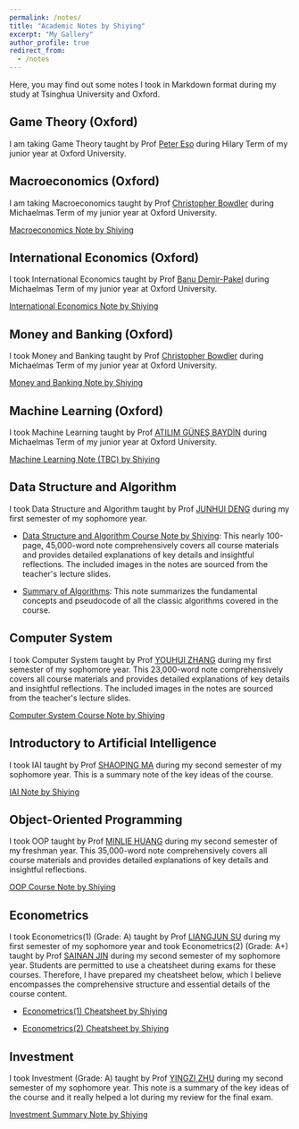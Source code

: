 ```yaml
---
permalink: /notes/
title: "Academic Notes by Shiying"
excerpt: "My Gallery"
author_profile: true
redirect_from: 
  - /notes
---  
```



Here, you may find out some notes I took in Markdown format during my study at Tsinghua University and Oxford.



## Game Theory (Oxford)

I am taking Game Theory taught by Prof [Peter Eso](https://www.economics.ox.ac.uk/people/peter-eso-0) during Hilary Term of my junior year at Oxford University.




## Macroeconomics (Oxford)

I am taking Macroeconomics taught by Prof [Christopher Bowdler](https://www.economics.ox.ac.uk/people/christopher-bowdler-0) during Michaelmas Term of my junior year at Oxford University.

[Macroeconomics Note by Shiying](/files/Macroeconomics.pdf)




## International Economics (Oxford)

I took International Economics taught by Prof [Banu Demir-Pakel](https://www.economics.ox.ac.uk/people/banu-demir-pakel) during Michaelmas Term of my junior year at Oxford University.

[International Economics Note by Shiying](/files/International_Economics.pdf)




## Money and Banking (Oxford)

I took Money and Banking taught by Prof [Christopher Bowdler](https://www.economics.ox.ac.uk/people/christopher-bowdler-0) during Michaelmas Term of my junior year at Oxford University.

[Money and Banking Note by Shiying](/files/Money_and_Banking.pdf)




## Machine Learning (Oxford)

I took Machine Learning taught by Prof [ATILIM GÜNEŞ BAYDİN](http://gbaydin.github.io/) during Michaelmas Term of my junior year at Oxford University.

[Machine Learning Note (TBC) by Shiying](/files/Machine_Learning.pdf)




## Data Structure and Algorithm

I took Data Structure and Algorithm taught by Prof [JUNHUI DENG](https://www.cs.tsinghua.edu.cn/info/1137/3886.htm) during my first semester of my sophomore year. 

+ [Data Structure and Algorithm Course Note by Shiying](/files/DSA.html): This nearly 100-page, 45,000-word note comprehensively covers all course materials and provides detailed explanations of key details and insightful reflections. The included images in the notes are sourced from the teacher's lecture slides.

<!-- <iframe src="/files/DSA.html" width="100%" height="500" frameborder="no" border="0" marginwidth="0" marginheight="0"></iframe> -->


+ [Summary of Algorithms](/files/Algorithms.html): This note summarizes the fundamental concepts and pseudocode of all the classic algorithms covered in the course.

<!-- <iframe src="/files/Algorithms.html" width="100%" height="500" frameborder="no" border="0" marginwidth="0" marginheight="0"></iframe> -->




## Computer System

I took Computer System taught by Prof [YOUHUI ZHANG](https://www.cs.tsinghua.edu.cn/info/1107/3506.htm) during my first semester of my sophomore year. This 23,000-word note comprehensively covers all course materials and provides detailed explanations of key details and insightful reflections. The included images in the notes are sourced from the teacher's lecture slides.

[Computer System Course Note by Shiying](/files/ICS.html)

<!-- <iframe src="/files/ICS.html" width="100%" height="500" frameborder="no" border="0" marginwidth="0" marginheight="0"></iframe> -->



## Introductory to Artificial Intelligence

I took IAI taught by Prof [SHAOPING MA](https://www.cs.tsinghua.edu.cn/info/1121/3556.htm) during my second semester of my sophomore year. This is a summary note of the key ideas of the course.

[IAI Note by Shiying](/files/AI.html)

<!-- <iframe src="/files/AI.html" width="100%" height="500" frameborder="no" border="0" marginwidth="0" marginheight="0"></iframe> -->




## Object-Oriented Programming

I took OOP taught by Prof [MINLIE HUANG](https://www.cs.tsinghua.edu.cn/info/1122/3568.htm) during my second semester of my freshman year. This 35,000-word note comprehensively covers all course materials and provides detailed explanations of key details and insightful reflections. 

[OOP Course Note by Shiying](/files/OOP.html)

<!-- <iframe src="/files/OOP.html" width="100%" height="500" frameborder="no" border="0" marginwidth="0" marginheight="0"></iframe> -->




## Econometrics

I took Econometrics(1) (Grade: A) taught by Prof [LIANGJUN SU](https://www.sem.tsinghua.edu.cn/info/1206/32089.htm) during my first semester of my sophomore year and took Econometrics(2) (Grade: A+) taught by Prof [SAINAN JIN](https://www.tioe.tsinghua.edu.cn/info/1179/2211.htm) during my second semester of my sophomore year. Students are permitted to use a cheatsheet during exams for these courses. Therefore, I have prepared my cheatsheet below, which I believe encompasses the comprehensive structure and essential details of the course content.

+ [Econometrics(1) Cheatsheet by Shiying](/files/Econometrics_1.pdf)

<!-- <iframe src="/files/Econometrics_1.pdf" width="100%" height="500" frameborder="no" border="0" marginwidth="0" marginheight="0"></iframe> -->


+ [Econometrics(2) Cheatsheet by Shiying](/files/Econometrics_2.pdf)

<!-- <iframe src="/files/Econometrics_2.pdf" width="100%" height="500" frameborder="no" border="0" marginwidth="0" marginheight="0"></iframe> -->




## Investment

I took Investment (Grade: A) taught by Prof [YINGZI ZHU](https://www.sem.tsinghua.edu.cn/info/1207/31884.htm) during my second semester of my sophomore year. This note is a summary of the key ideas of the course and it really helped a lot during my review for the final exam.

[Investment Summary Note by Shiying](/files/Investment.html)

<!-- <iframe src="/files/Investment.html" width="100%" height="500" frameborder="no" border="0" marginwidth="0" marginheight="0"></iframe> -->




